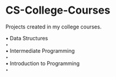 # CS-College-Courses
Projects created in my college courses.  

• Data Structures  
    ‣  
• Intermediate Programming  
    ‣  
• Introduction to Programming  
    ‣  
